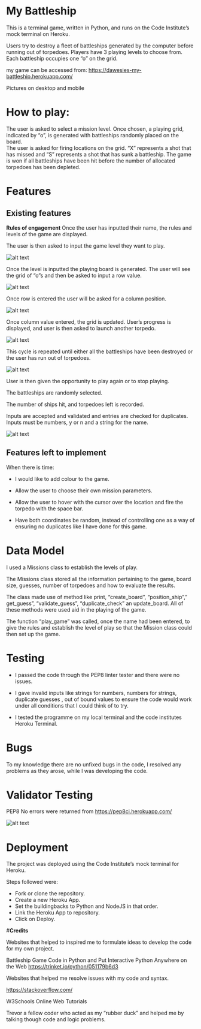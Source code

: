 # **My Battleship**
This is a terminal game, written in Python, and runs on the Code Institute’s mock terminal on Heroku.

Users try to destroy a fleet of battleships generated by the computer before running out of torpedoes.  Players have 3 playing levels to choose from.  Each battleship occupies one “o” on the grid.

my game can be accessed from:
https://dawesies-my-battleship.herokuapp.com/ 


Pictures on desktop and mobile


# **How to play:**
The user is asked to select a mission level.  Once chosen, a playing grid, indicated by “o”, is generated with battleships randomly placed on the board.  
The user is asked for firing locations on the grid.  “X” represents a shot that has missed and “S” represents a shot that has sunk a battleship.  The game is won if all battleships have been hit before the number of allocated torpedoes has been depleted. 


# **Features**

## **Existing features**

**Rules of engagement**
Once the user has inputted their name, the rules and levels of the game are displayed.

The user is then asked to input the game level they want to play.

![alt text](images/game_rules.jpg)

Once the level is inputted the playing board is generated.
The user will see the grid of “o”s and then be asked to input a row value.

![alt text](images/playing_grid.jpg)

Once row is entered the user will be asked for a column position.

![alt text](images/column_positon.jpg)

Once column value entered, the grid is updated.  User’s progress is displayed, and user is then asked to launch another torpedo.

![alt text](images/progress_update.jpg)


This cycle is repeated until either all the battleships have been destroyed or the user has run out of torpedoes.

![alt text](images/results.jpg) 


User is then given the opportunity to play again or to stop playing. 

The battleships are randomly selected.

The number of ships hit, and torpedoes left is recorded.

Inputs are accepted and validated and entries are checked for duplicates.
Inputs must be numbers, y or n and a string for the name.

![alt text](images/validation.jpg)



## **Features left to implement**

When there is time:

- I would like to add colour to the game.

- Allow the user to choose their own mission parameters.

- Allow the user to hover with the cursor over the location and fire the torpedo with the space bar.

- Have both coordinates be random, instead of controlling one as a way of ensuring no duplicates like I have done for this game.

# **Data Model**
I used a Missions class to establish the levels of play.

The Missions class stored all the information pertaining to the game, board size, guesses, number of torpedoes and how to evaluate the results.

The class made use of method like print, “create_board”, “position_ship”,” get_guess”, “validate_guess”, “duplicate_check” an update_board.  All of these methods were used aid in the playing of the game.

The function “play_game” was called, once the name had been entered, to give the rules and establish the level of play so that the Mission class could then set up the game.


# **Testing**

- I passed the code through the PEP8 linter tester and there were no issues.

- I gave invalid inputs like strings for numbers, numbers for strings, duplicate guesses , out of bound values to ensure the code would work under all conditions that I could think of to try.

- I tested the programme on my local terminal and the code institutes Heroku Terminal.


# **Bugs**
To my knowledge there are no unfixed bugs in the code, I resolved any problems as they arose, while I was developing the code.

# **Validator Testing**
PEP8
No errors were returned from https://pep8ci.herokuapp.com/

![alt text](images/python_checker.jpg)

# **Deployment**

The project was deployed using the Code Institute’s mock terminal for Heroku.

Steps followed were:

- Fork or clone the repository.
- Create a new Heroku App.
- Set the buildingbacks to Python and NodeJS in that order.
- Link the Heroku App to repository.
- Click on Deploy.

#**Credits**

Websites that helped to inspired me to formulate ideas to develop the code for my own project.

Battleship Game Code in Python and Put Interactive Python Anywhere on the Web https://trinket.io/python/051179b6d3

Websites that helped me resolve issues with my code and syntax.

https://stackoverflow.com/

W3Schools Online Web Tutorials


Trevor a fellow coder who acted as my “rubber duck” and helped me by talking though code and logic problems.
